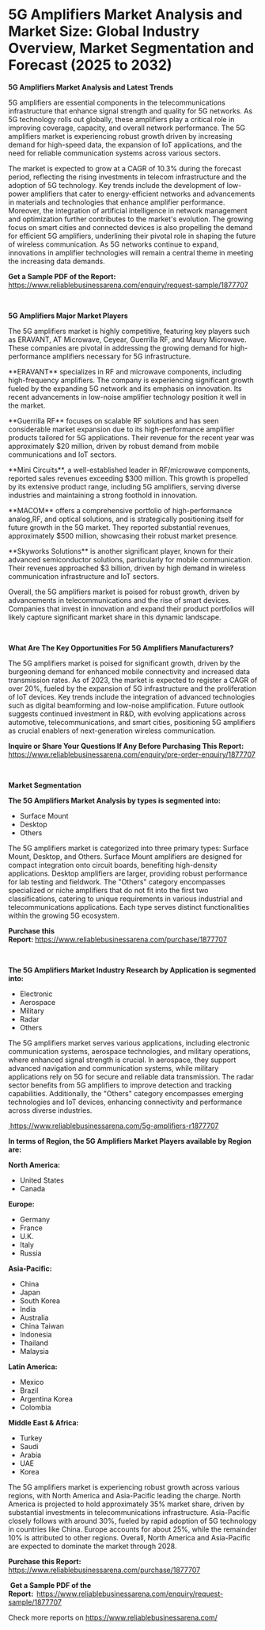<p><h1>5G Amplifiers Market Analysis and Market Size: Global Industry Overview, Market Segmentation and Forecast (2025 to 2032)</h1></p><p><strong>5G Amplifiers Market Analysis and Latest Trends</strong></p>
<p><p>5G amplifiers are essential components in the telecommunications infrastructure that enhance signal strength and quality for 5G networks. As 5G technology rolls out globally, these amplifiers play a critical role in improving coverage, capacity, and overall network performance. The 5G amplifiers market is experiencing robust growth driven by increasing demand for high-speed data, the expansion of IoT applications, and the need for reliable communication systems across various sectors.</p><p>The market is expected to grow at a CAGR of 10.3% during the forecast period, reflecting the rising investments in telecom infrastructure and the adoption of 5G technology. Key trends include the development of low-power amplifiers that cater to energy-efficient networks and advancements in materials and technologies that enhance amplifier performance. Moreover, the integration of artificial intelligence in network management and optimization further contributes to the market's evolution. The growing focus on smart cities and connected devices is also propelling the demand for efficient 5G amplifiers, underlining their pivotal role in shaping the future of wireless communication. As 5G networks continue to expand, innovations in amplifier technologies will remain a central theme in meeting the increasing data demands.</p></p>
<p><strong>Get a Sample PDF of the Report:&nbsp;</strong> <a href="https://www.reliablebusinessarena.com/enquiry/request-sample/1877707?utm_campaign=2631&utm_medium=2&utm_source=Github&utm_content=ia&utm_term=06042025&utm_id=5g-amplifiers">https://www.reliablebusinessarena.com/enquiry/request-sample/1877707</a></p>
<p>&nbsp;</p>
<p><strong>5G Amplifiers Major Market Players</strong></p>
<p><p>The 5G amplifiers market is highly competitive, featuring key players such as ERAVANT, AT Microwave, Ceyear, Guerrilla RF, and Maury Microwave. These companies are pivotal in addressing the growing demand for high-performance amplifiers necessary for 5G infrastructure.</p><p>**ERAVANT** specializes in RF and microwave components, including high-frequency amplifiers. The company is experiencing significant growth fueled by the expanding 5G network and its emphasis on innovation. Its recent advancements in low-noise amplifier technology position it well in the market.</p><p>**Guerrilla RF** focuses on scalable RF solutions and has seen considerable market expansion due to its high-performance amplifier products tailored for 5G applications. Their revenue for the recent year was approximately $20 million, driven by robust demand from mobile communications and IoT sectors.</p><p>**Mini Circuits**, a well-established leader in RF/microwave components, reported sales revenues exceeding $300 million. This growth is propelled by its extensive product range, including 5G amplifiers, serving diverse industries and maintaining a strong foothold in innovation.</p><p>**MACOM** offers a comprehensive portfolio of high-performance analog,RF, and optical solutions, and is strategically positioning itself for future growth in the 5G market. They reported substantial revenues, approximately $500 million, showcasing their robust market presence.</p><p>**Skyworks Solutions** is another significant player, known for their advanced semiconductor solutions, particularly for mobile communication. Their revenues approached $3 billion, driven by high demand in wireless communication infrastructure and IoT sectors.</p><p>Overall, the 5G amplifiers market is poised for robust growth, driven by advancements in telecommunications and the rise of smart devices. Companies that invest in innovation and expand their product portfolios will likely capture significant market share in this dynamic landscape.</p></p>
<p>&nbsp;</p>
<p><strong>What Are The Key Opportunities For 5G Amplifiers Manufacturers?</strong></p>
<p><p>The 5G amplifiers market is poised for significant growth, driven by the burgeoning demand for enhanced mobile connectivity and increased data transmission rates. As of 2023, the market is expected to register a CAGR of over 20%, fueled by the expansion of 5G infrastructure and the proliferation of IoT devices. Key trends include the integration of advanced technologies such as digital beamforming and low-noise amplification. Future outlook suggests continued investment in R&D, with evolving applications across automotive, telecommunications, and smart cities, positioning 5G amplifiers as crucial enablers of next-generation wireless communication.</p></p>
<p><strong>Inquire or Share Your Questions If Any Before Purchasing This Report:</strong> <a href="https://www.reliablebusinessarena.com/enquiry/pre-order-enquiry/1877707?utm_campaign=2631&utm_medium=2&utm_source=Github&utm_content=ia&utm_term=06042025&utm_id=5g-amplifiers">https://www.reliablebusinessarena.com/enquiry/pre-order-enquiry/1877707</a></p>
<p>&nbsp;</p>
<p><strong>Market Segmentation</strong></p>
<p><strong>The 5G Amplifiers Market Analysis by types is segmented into:</strong></p>
<p><ul><li>Surface Mount</li><li>Desktop</li><li>Others</li></ul></p>
<p><p>The 5G amplifiers market is categorized into three primary types: Surface Mount, Desktop, and Others. Surface Mount amplifiers are designed for compact integration onto circuit boards, benefiting high-density applications. Desktop amplifiers are larger, providing robust performance for lab testing and fieldwork. The "Others" category encompasses specialized or niche amplifiers that do not fit into the first two classifications, catering to unique requirements in various industrial and telecommunications applications. Each type serves distinct functionalities within the growing 5G ecosystem.</p></p>
<p><strong>Purchase this Report:&nbsp;</strong><a href="https://www.reliablebusinessarena.com/purchase/1877707?utm_campaign=2631&utm_medium=2&utm_source=Github&utm_content=ia&utm_term=06042025&utm_id=5g-amplifiers">https://www.reliablebusinessarena.com/purchase/1877707</a></p>
<p>&nbsp;</p>
<p><strong>The 5G Amplifiers Market Industry Research by Application is segmented into:</strong></p>
<p><ul><li>Electronic</li><li>Aerospace</li><li>Military</li><li>Radar</li><li>Others</li></ul></p>
<p><p>The 5G amplifiers market serves various applications, including electronic communication systems, aerospace technologies, and military operations, where enhanced signal strength is crucial. In aerospace, they support advanced navigation and communication systems, while military applications rely on 5G for secure and reliable data transmission. The radar sector benefits from 5G amplifiers to improve detection and tracking capabilities. Additionally, the "Others" category encompasses emerging technologies and IoT devices, enhancing connectivity and performance across diverse industries.</p></p>
<p><a href="https://www.reliablebusinessarena.com/5g-amplifiers-r1877707?utm_campaign=2631&utm_medium=2&utm_source=Github&utm_content=ia&utm_term=06042025&utm_id=5g-amplifiers">&nbsp;https://www.reliablebusinessarena.com/5g-amplifiers-r1877707</a></p>
<p><strong>In terms of Region, the 5G Amplifiers Market Players available by Region are:</strong></p>
<p>
    <p> <strong> North America: </strong>
        <ul>
            <li>United States</li>
            <li>Canada</li>
        </ul>
        </p> 
    <p> <strong> Europe: </strong>
        <ul>
            <li>Germany</li>
            <li>France</li>
            <li>U.K.</li>
            <li>Italy</li>
            <li>Russia</li>
        </ul>
        </p> 
    <p> <strong> Asia-Pacific: </strong>
        <ul>
            <li>China</li>
            <li>Japan</li>
            <li>South Korea</li>
            <li>India</li>
            <li>Australia</li>
            <li>China Taiwan</li>
            <li>Indonesia</li>
            <li>Thailand</li>
            <li>Malaysia</li>
        </ul>
        </p> 
    <p> <strong> Latin America: </strong>
        <ul>
            <li>Mexico</li>
            <li>Brazil</li>
            <li>Argentina Korea</li>
            <li>Colombia</li>
        </ul>
        </p> 
    <p> <strong> Middle East & Africa: </strong>
        <ul>
            <li>Turkey</li>
            <li>Saudi</li>
            <li>Arabia</li>
            <li>UAE</li>
            <li>Korea</li>
        </ul>
    </p>
    </p>
<p><p>The 5G amplifiers market is experiencing robust growth across various regions, with North America and Asia-Pacific leading the charge. North America is projected to hold approximately 35% market share, driven by substantial investments in telecommunications infrastructure. Asia-Pacific closely follows with around 30%, fueled by rapid adoption of 5G technology in countries like China. Europe accounts for about 25%, while the remainder 10% is attributed to other regions. Overall, North America and Asia-Pacific are expected to dominate the market through 2028.</p></p>
<p><strong>Purchase this Report: </strong><a href="https://www.reliablebusinessarena.com/purchase/1877707?utm_campaign=2631&utm_medium=2&utm_source=Github&utm_content=ia&utm_term=06042025&utm_id=5g-amplifiers">https://www.reliablebusinessarena.com/purchase/1877707</a></p>
<p>&nbsp;<strong>Get a Sample PDF of the Report:&nbsp;&nbsp;</strong><a href="https://www.reliablebusinessarena.com/enquiry/request-sample/1877707?utm_campaign=2631&utm_medium=2&utm_source=Github&utm_content=ia&utm_term=06042025&utm_id=5g-amplifiers">https://www.reliablebusinessarena.com/enquiry/request-sample/1877707</a></p>
<p><strong></strong></p>
<p>Check more reports on <a href="https://www.reliablebusinessarena.com/?utm_campaign=2631&utm_medium=2&utm_source=Github&utm_content=ia&utm_term=06042025&utm_id=5g-amplifiers">https://www.reliablebusinessarena.com/</a></p>